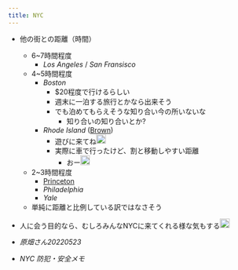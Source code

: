 ```yaml
---
title: NYC
---
```


* 他の街との距離（時間）
  
  * 6~7時間程度
    * *Los Angeles* / *San Fransisco*
  * 4~5時間程度
    * *Boston*
      * $20程度で行けるらしい
      * 週末に一泊する旅行とかなら出来そう
      * でも泊めてもらえそうな知り合い今の所いないな
        * 知り合いの知り合いとか?
    * *Rhode Island* ([Brown](Brown.md))
      * 遊びに来てね<img src='https://scrapbox.io/api/pages/blu3mo-public/feda/icon' alt='feda.icon' height="19.5"/>
      * 実際に車で行ったけど、割と移動しやすい距離
        * おー<img src='https://scrapbox.io/api/pages/blu3mo-public/blu3mo/icon' alt='blu3mo.icon' height="19.5"/>
  * 2~3時間程度
    * [Princeton](Princeton.md)
    * *Philadelphia*
    * *Yale*
  * 単純に距離と比例している訳ではなさそう
* 人に会う目的なら、むしろみんなNYCに来てくれる様な気もする<img src='https://scrapbox.io/api/pages/blu3mo-public/blu3mo/icon' alt='blu3mo.icon' height="19.5"/>

* *原畑さん20220523*

* *NYC 防犯・安全メモ*
